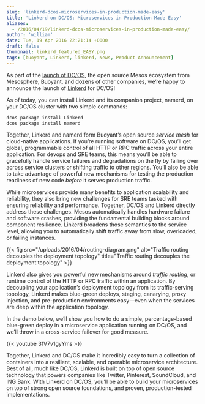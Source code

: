 ```yaml
---
slug: 'linkerd-dcos-microservices-in-production-made-easy'
title: 'Linkerd on DC/OS: Microservices in Production Made Easy'
aliases:
  - /2016/04/19/linkerd-dcos-microservices-in-production-made-easy/
author: 'william'
date: Tue, 19 Apr 2016 22:21:14 +0000
draft: false
thumbnail: linkerd_featured_EASY.png
tags: [buoyant, Linkerd, linkerd, News, Product Announcement]
---
```


As part of the [launch of DC/OS](http://dcos.io/), the open source Mesos ecosystem from Mesosphere, Buoyant, and dozens of other companies, we’re happy to announce the launch of [Linkerd](https://linkerd.io/) for DC/OS!

As of today, you can install Linkerd and its companion project, namerd, on your DC/OS cluster with two simple commands:

```bash
dcos package install Linkerd
dcos package install namerd
```

Together, Linkerd and namerd form Buoyant’s open source *service mesh* for cloud-native applications. If you’re running software on DC/OS, you’ll get global, programmable control of all HTTP or RPC traffic across your entire application. For devops and SRE teams, this means you’ll be able to gracefully handle service failures and degradations on the fly by failing over across service clusters or shifting traffic to other regions. You’ll also be able to take advantage of powerful new mechanisms for testing the production readiness of new code *before* it serves production traffic.

While microservices provide many benefits to application scalability and reliability, they also bring new challenges for SRE teams tasked with ensuring reliability and performance. Together, DC/OS and Linkerd directly address these challenges. Mesos automatically handles hardware failure and software crashes, providing the fundamental building blocks around component resilience. Linkerd broadens those semantics to the service level, allowing you to automatically shift traffic away from slow, overloaded, or failing instances.

{{< fig
  src="/uploads/2016/04/routing-diagram.png"
  alt="Traffic routing decouples the deployment topology"
  title="Traffic routing decouples the deployment topology" >}}

Linkerd also gives you powerful new mechanisms around *traffic routing*, or runtime control of the HTTP or RPC traffic within an application. By decoupling your application’s deployment topology from its traffic-serving topology, Linkerd makes blue-green deploys, staging, canarying, proxy injection, and pre-production environments easy—even when the services are deep within the application topology.

In the demo below, we’ll show you how to do a simple, percentage-based blue-green deploy in a microservice application running on DC/OS, and we’ll throw in a cross-service failover for good measure.

{{< youtube 3fV7v1gyYms >}}

Together, Linkerd and DC/OS make it incredibly easy to turn a collection of containers into a resilient, scalable, and operable microservice architecture. Best of all, much like DC/OS, Linkerd is built on top of open source technology that powers companies like Twitter, Pinterest, SoundCloud, and ING Bank. With Linkerd on DC/OS, you’ll be able to build your microservices on top of strong open source foundations, and proven, production-tested implementations.
